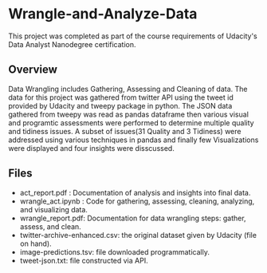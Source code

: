 # Wrangle-and-Analyze-Data
This project was completed as part of the course requirements of Udacity's Data Analyst Nanodegree certification.

## Overview

Data Wrangling includes Gathering, Assessing and Cleaning of data. The data for this project was gathered from twitter API using the tweet id provided by Udacity and tweepy package in python. The JSON data gathered from tweepy was read as pandas dataframe then various visual and programtic assessments were performed to determine multiple quality and tidiness issues. A subset of issues(31 Quality and 3 Tidiness) were addressed using various techniques in pandas and finally few Visualizations were displayed and four insights were disscussed.

## Files

- act_report.pdf : Documentation of analysis and insights into final data.
- wrangle_act.ipynb : Code for gathering, assessing, cleaning, analyzing, and visualizing data.
- wrangle_report.pdf: Documentation for data wrangling steps: gather, assess, and clean.
- twitter-archive-enhanced.csv: the original dataset given by Udacity (file on hand).
- image-predictions.tsv: file downloaded programmatically.
- tweet-json.txt: file constructed via API.
